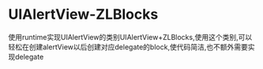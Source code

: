 UIAlertView-ZLBlocks
====================

使用runtime实现UIAlertView的类别UIAlertView+ZLBlocks,使用这个类别,可以轻松在创建alertView以后创建对应delegate的block,使代码简洁,也不额外需要实现delegate

